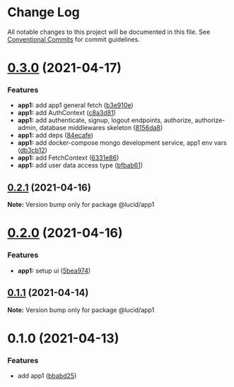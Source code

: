 # Change Log

All notable changes to this project will be documented in this file.
See [Conventional Commits](https://conventionalcommits.org) for commit guidelines.

# [0.3.0](https://github.com/Lucid-Deployment/lucid/compare/@lucid/app1@0.2.1...@lucid/app1@0.3.0) (2021-04-17)


### Features

* **app1:** add app1 general fetch ([b3e910e](https://github.com/Lucid-Deployment/lucid/commit/b3e910ee4e8f48ea7b544f2c7339648be5e148e3))
* **app1:** add AuthContext ([c8a3d81](https://github.com/Lucid-Deployment/lucid/commit/c8a3d819333e1890db6d6595a7decaee0402e355))
* **app1:** add authenticate, signup, logout endpoints, authorize, authorize-admin, database middlewares skeleton ([8156da8](https://github.com/Lucid-Deployment/lucid/commit/8156da8a4e2c84b86938359c110d3c24b75f5187))
* **app1:** add deps ([84ecafe](https://github.com/Lucid-Deployment/lucid/commit/84ecafe3c4e63d1e1d64f545f2a1c1fa5eadbc25))
* **app1:** add docker-compose mongo development service, app1 env vars ([db3cb12](https://github.com/Lucid-Deployment/lucid/commit/db3cb12d2174aaf85162de73f091de779129c8aa))
* **app1:** add FetchContext ([6331e86](https://github.com/Lucid-Deployment/lucid/commit/6331e866b32406b48d1af6bbb8e6f2e10d2eded2))
* **app1:** add user data access type ([bfbab61](https://github.com/Lucid-Deployment/lucid/commit/bfbab61403096da63561482f4d99592b7a75b035))





## [0.2.1](https://github.com/Lucid-Deployment/lucid/compare/@lucid/app1@0.2.0...@lucid/app1@0.2.1) (2021-04-16)

**Note:** Version bump only for package @lucid/app1





# [0.2.0](https://github.com/Lucid-Deployment/lucid/compare/@lucid/app1@0.1.1...@lucid/app1@0.2.0) (2021-04-16)


### Features

* **app1:** setup ui ([5bea974](https://github.com/Lucid-Deployment/lucid/commit/5bea974c6a80519f50fa272396d8cb2884336b4a))





## [0.1.1](https://github.com/Lucid-Deployment/lucid/compare/@lucid/app1@0.1.0...@lucid/app1@0.1.1) (2021-04-14)

**Note:** Version bump only for package @lucid/app1





# 0.1.0 (2021-04-13)


### Features

* add app1 ([bbabd25](https://github.com/Lucid-Deployment/lucid/commit/bbabd25e8ce685fa83b003cfb1d26461a700ab8b))
